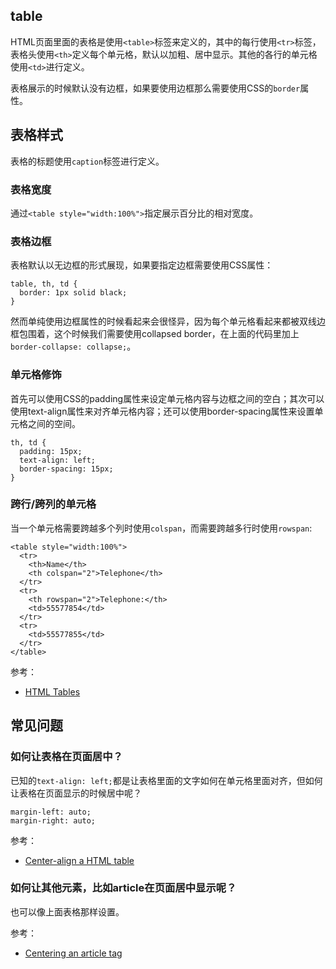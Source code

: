 ## table

HTML页面里面的表格是使用`<table>`标签来定义的，其中的每行使用`<tr>`标签，表格头使用`<th>`定义每个单元格，默认以加粗、居中显示。其他的各行的单元格使用`<td>`进行定义。

表格展示的时候默认没有边框，如果要使用边框那么需要使用CSS的`border`属性。

## 表格样式

表格的标题使用`caption`标签进行定义。

### 表格宽度

通过`<table style="width:100%">`指定展示百分比的相对宽度。

### 表格边框

表格默认以无边框的形式展现，如果要指定边框需要使用CSS属性：

```
table, th, td {
  border: 1px solid black;
}
```

然而单纯使用边框属性的时候看起来会很怪异，因为每个单元格看起来都被双线边框包围着，这个时候我们需要使用collapsed border，在上面的代码里加上`border-collapse: collapse;`。

### 单元格修饰

首先可以使用CSS的padding属性来设定单元格内容与边框之间的空白；其次可以使用text-align属性来对齐单元格内容；还可以使用border-spacing属性来设置单元格之间的空间。

```
th, td {
  padding: 15px;
  text-align: left;
  border-spacing: 15px;
}
```

### 跨行/跨列的单元格

当一个单元格需要跨越多个列时使用`colspan`，而需要跨越多行时使用`rowspan`:

```
<table style="width:100%">
  <tr>
    <th>Name</th>
    <th colspan="2">Telephone</th>
  </tr>
  <tr>
    <th rowspan="2">Telephone:</th>
    <td>55577854</td>
  </tr>
  <tr>
    <td>55577855</td>
  </tr>
</table>
```

参考：

- [HTML Tables](https://www.w3schools.com/html/html_tables.asp)

## 常见问题

### 如何让表格在页面居中？

已知的`text-align: left;`都是让表格里面的文字如何在单元格里面对齐，但如何让表格在页面显示的时候居中呢？

```
margin-left: auto;
margin-right: auto;
```

参考：

- [Center-align a HTML table](https://stackoverflow.com/questions/14073188/center-align-a-html-table)


### 如何让其他元素，比如article在页面居中显示呢？

也可以像上面表格那样设置。

参考：

- [Centering an article tag](https://stackoverflow.com/questions/32042449/centering-an-article-tag/32042656)
